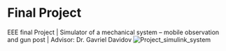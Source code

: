 # Final Project
EEE final Project | Simulator of a mechanical system – mobile observation and gun post  | Advisor: Dr. Gavriel Davidov 
![Project_simulink_system](https://github.com/Ohadforman/Final_Project/assets/55945049/b0877a37-cd34-46d2-b24f-a6d071b14b76)
